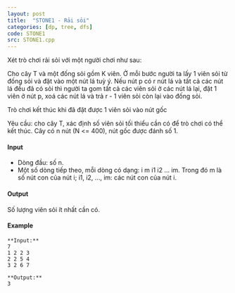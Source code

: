 ```yaml
---
layout: post
title:  "STONE1 - Rải sỏi"
categories: [dp, tree, dfs]
code: STONE1
src: STONE1.cpp
---
```



Xét trò chơi rải sỏi với một người chơi như sau:

Cho cây T và một đống sỏi gồm K viên. Ở mỗi bước người ta lấy 1 viên sỏi từ đống sỏi và đặt vào một nút lá tuỳ ý. Nếu nút p có r nút lá và tất cả các nút lá đều đã có sỏi thì người ta gom tất cả các viên sỏi ở các nút lá lại, đặt 1 viên ở nút p, xoá các nút lá và trả r - 1 viên sỏi còn lại vào đống sỏi.

Trò chơi kết thúc khi đã đặt được 1 viên sỏi vào nút gốc

Yêu cầu: cho cây T, xác định số viên sỏi tối thiểu cần có để trò chơi có thể kết thúc. Cây có n nút (N <= 400), nút gốc được đánh số 1.

#### Input

*   Dòng đầu: số n.
*   Một số dòng tiếp theo, mỗi dòng có dạng: i m i1 i2 ... im. Trong đó m là số nút con của nút i; i1, i2, ..., im: các nút con của nút i.

#### Output

Số lượng viên sỏi ít nhất cần có.

#### Example

```
**Input:**
7
1 2 2 3
2 2 5 4
3 2 6 7

**Output:**
3

```

<!--more-->

